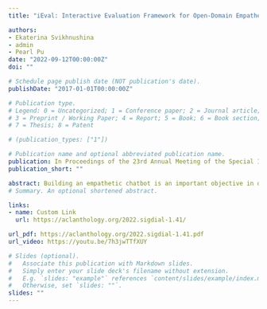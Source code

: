 ```yaml
---
title: "iEval: Interactive Evaluation Framework for Open-Domain Empathetic Chatbots"

authors:
- Ekaterina Svikhnushina
- admin
- Pearl Pu
date: "2022-09-12T00:00:00Z"
doi: ""

# Schedule page publish date (NOT publication's date).
publishDate: "2017-01-01T00:00:00Z"

# Publication type.
# Legend: 0 = Uncategorized; 1 = Conference paper; 2 = Journal article;
# 3 = Preprint / Working Paper; 4 = Report; 5 = Book; 6 = Book section;
# 7 = Thesis; 8 = Patent

# (publication_types: ["1"])

# Publication name and optional abbreviated publication name.
publication: In Proceedings of the 23rd Annual Meeting of the Special Interest Group on Discourse and Dialogue
publication_short: ""

abstract: Building an empathetic chatbot is an important objective in dialog generation research, with evaluation being one of the most challenging parts. By empathy, we mean the ability to understand and relate to the speakers’ emotions, and respond to them appropriately. Human evaluation has been considered as the current standard for measuring the performance of open-domain empathetic chatbots. However, existing evaluation procedures suffer from a number of limitations we try to address in our current work. In this paper, we describe iEval, a novel interactive evaluation framework where the person chatting with the bots also rates them on different conversational aspects, as well as ranking them, resulting in greater consistency of the scores. We use iEval to benchmark several state-of-the-art empathetic chatbots, allowing us to discover some intricate details in their performance in different emotional contexts. Based on these results, we present key implications for further improvement of such chatbots. To facilitate other researchers using the iEval framework, we will release our dataset consisting of collected chat logs and human scores.
# Summary. An optional shortened abstract.

links:
- name: Custom Link
  url: https://aclanthology.org/2022.sigdial-1.41/

url_pdf: https://aclanthology.org/2022.sigdial-1.41.pdf
url_video: https://youtu.be/7h3jwTTfXUY

# Slides (optional).
#   Associate this publication with Markdown slides.
#   Simply enter your slide deck's filename without extension.
#   E.g. `slides: "example"` references `content/slides/example/index.md`.
#   Otherwise, set `slides: ""`.
slides: ""
---
```

